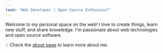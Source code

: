 ```yaml
---
lead: "Web Developer | Open Source Enthusiast"
---
```


Welcome to my personal space on the web! I love to create things, learn new stuff, and share knowledge. I'm passionate about web technologies and open source software.

💡 Check the [about page](./about) to learn more about me.